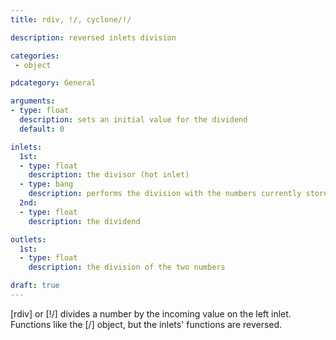 ```yaml
---
title: rdiv, !/, cyclone/!/

description: reversed inlets division

categories:
 - object

pdcategory: General

arguments:
- type: float
  description: sets an initial value for the dividend
  default: 0

inlets:
  1st:
  - type: float
    description: the divisor (hot inlet)
  - type: bang
    description: performs the division with the numbers currently stored
  2nd:
  - type: float
    description: the dividend

outlets:
  1st:
  - type: float
    description: the division of the two numbers

draft: true
---
```


[rdiv] or [!/] divides a number by the incoming value on the left inlet. Functions like the [/] object, but the inlets' functions are reversed.
